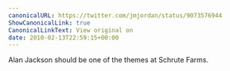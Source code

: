 ```yaml
---
canonicalURL: https://twitter.com/jmjordan/status/9073576944
ShowCanonicalLink: true
CanonicalLinkText: View original on
date: 2010-02-13T22:59:15+00:00
---
```

Alan Jackson should be one of the themes at Schrute Farms.